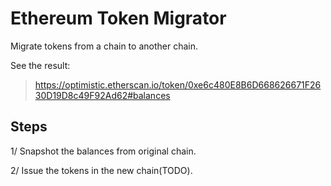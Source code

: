 # Ethereum Token Migrator

Migrate tokens from a chain to another chain.

See the result:

> https://optimistic.etherscan.io/token/0xe6c480E8B6D668626671F2630D19D8c49F92Ad62#balances

## Steps

1/ Snapshot the balances from original chain.

2/ Issue the tokens in the new chain(TODO).
